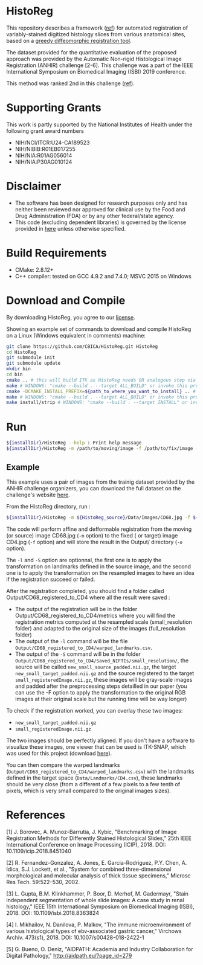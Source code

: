 # HistoReg
This repository describes a framework ([ref](https://arxiv.org/abs/1904.11929)) for automated registration of variably-stained digitized histology slices from various anatomical sites, based on a [greedy diffeomorphic registration tool](https://sites.google.com/view/greedyreg/about).

The dataset provided for the quantitative evaluation of the proposed approach was provided by the Automatic Non-rigid Histological Image Registration (ANHIR) challenge [2-6]. This challenge was a part of the IEEE International Symposium on Biomedical Imaging (ISBI) 2019 conference.

This method was ranked 2nd in this challenge ([ref](https://anhir.grand-challenge.org/Workshop-ISBI19/)).

# Supporting Grants

This work is partly supported by the National Institutes of Health under the following grant award numbers 
- NIH/NCI/ITCR:U24-CA189523
- NIH/NIBIB:R01EB017255
- NIH/NIA:R01AG056014
- NIH/NIA:P30AG010124

# Disclaimer

- The software has been designed for research purposes only and has neither been reviewed nor approved for clinical use by the Food and Drug Administration (FDA) or by any other federal/state agency.
- This code (excluding dependent libraries) is governed by the license provided in [here](https://www.med.upenn.edu/sbia/software-agreement.html) unless otherwise specified.

# Build Requirements 

- CMake: 2.8.12+
- C++ compiler: tested on GCC 4.9.2 and 7.4.0; MSVC 2015 on Windows

# Download and Compile

By downloading HistoReg, you agree to our [license](https://www.med.upenn.edu/sbia/software-agreement.html).

Showing an example set of commands to download and compile HistoReg on a Linux (Windows equivalent in comments) machine:

```bash
git clone https://github.com/CBICA/HistoReg.git HistoReg
cd HistoReg
git submodule init 
git submodule update
mkdir bin
cd bin
cmake .. # this will build ITK as HistoReg needs OR analogous step via cmake-gui; an example to specify the generator on Windows: 'cmake -G "Visual Studio 12 2015 Win64" ..'
make # WINDOWS: "cmake --build . --target ALL_BUILD" or invoke this project from Visual Studio
cmake -DCMAKE_INSTALL_PREFIX=${path_to_where_you_want_to_install} .. # this is for HistoReg; an example to specify the generator on Windows: 'cmake -DCMAKE_INSTALL_PREFIX=${path_to_where_you_want_to_install} -G "Visual Studio 12 2015 Win64" ..'
make # WINDOWS: "cmake --build . --target ALL_BUILD" or invoke this project from Visual Studio
make install/strip # WINDOWS: "cmake --build . --target INSTALL" or invoke this project from Visual Studio
```

# Run

```bash
${installDir}/HistoReg --help : Print help message
${installDir}/HistoReg -m /path/to/moving/image -f /path/to/fix/image -o /path/to/output/dir/ [-OPTIONAL]
```

## Example

This example uses a pair of images from the trainig dataset provided by the ANHIR challenge organizers, you can download the full dataset on the challenge's website [here](https://anhir.grand-challenge.org/Download/).

From the HistoReg directory, run :
```bash
${installDir}/HistoReg -m ${HistoReg_source}/Data/Images/CD68.jpg -f ${HistoReg_source}/Data/Images/CD4.jpg -o ${HistoReg_source}/Data/Output/ -l ${HistoReg_source}/Data/Landmarks/CD68.csv -S
```
The code will perform affine and defformable registration from the moving (or source) image CD68.jpg (`-m` option) to the fixed ( or target) image CD4.jpg (`-f` option) and will store the result in the Output/ directory (`-o` option). 

The `-l` and `-S` option are optionnal, the first one is to apply the transformation on landmarks defined in the source image, and the second one is to apply the transformation on the resampled images to have an idea if the registration succeed or failed.

After the registration completed, you should find a folder called Output/CD68_registered_to_CD4 where all the result were saved : 
- The output of the registration will be in the folder Output/CD68_registered_to_CD4/metrics where you will find the registration metrics computed at the resampled scale (small_resolution folder) and adapted to the original size of the images (full_resolution folder)
- The output of the `-l` command will be the file `Output/CD68_registered_to_CD4/warped_landmarks.csv`.
- The output of the `-S` command will be in the folder `Output/CD68_registered_to_CD4/Saved_NIFTIs/small_resolution/`, the source will be called `new_small_source_padded.nii.gz`, the target `new_small_target_padded.nii.gz` and the source registered to the target `small_registeredImage.nii.gz`, these images will be gray-scale images and padded after the preprocessing steps detailled in our paper (you can use the -F option to apply the transformation to the original RGB images at their original scale but the running time will be way longer) 

To check if the registration worked, you can overlay these two images: 
- `new_small_target_padded.nii.gz`
- `small_registeredImage.nii.gz`

The two images should be perfectly aligned. If you don't have a software to visualize these images, one viewer that can be used is ITK-SNAP, which was used for this project (download [here](http://www.itksnap.org/pmwiki/pmwiki.php?n=Downloads.SNAP3)).

You can then compare the warped landmarks (`Output/CD68_registered_to_CD4/warped_landmarks.csv`) with the landmarks defined in the target space (`Data/Landmarks/CD4.csv`), these landmarks should be very close (from a different of a few pixels to a few tenth of pixels, which is very small compared to the original images sizes).

# References
[1] J. Borovec, A. Munoz-Barrutia, J. Kybic, "Benchmarking of Image Registration Methods for Differently Stained Histological Slides," 25th IEEE International Conference on Image Processing (ICIP), 2018. DOI: 10.1109/icip.2018.8451040

[2] R. Fernandez-Gonzalez, A. Jones, E. Garcia-Rodriguez, P.Y. Chen, A. Idica, S.J. Lockett, et al., "System for combined three-dimensional morphological and molecular analysis of thick tissue specimens," Microsc Res Tech. 59:522–530, 2002.

[3] L. Gupta, B.M. Klinkhammer, P. Boor, D. Merhof, M. Gadermayr, "Stain independent segmentation of whole slide images: A case study in renal histology," IEEE 15th International Symposium on Biomedical Imaging (ISBI), 2018. DOI: 10.1109/isbi.2018.8363824

[4] I. Mikhailov, N. Danilova, P. Malkov, "The immune microenvironment of various histological types of ebv-associated gastric cancer," Virchows Archiv. 473(s1), 2018. DOI: 10.1007/s00428-018-2422-1

[5] G. Bueno, O. Deniz, "AIDPATH: Academia and Industry Collaboration for Digital Pathology," http://aidpath.eu/?page_id=279
